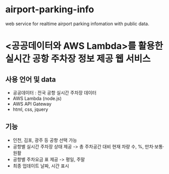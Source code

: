 # airport-parking-info
web service for realtime airport parking infomation with public data.

# <공공데이터와 AWS Lambda>를 활용한 실시간 공항 주차장 정보 제공 웹 서비스
## 사용 언어 및 data
- 공공데이터 : 전국 공항 실시간 주차장 데이터
- AWS Lambda (node.js)
- AWS API Gateway
- html, css, jquery

## 기능
- 인천, 김포, 광주 등 공항 선택 가능
- 공항별 실시간 주차장 상태 제공 -> 총 주차공간 대비 현재 차량 수, %, 만차·보통·원활
- 공항별 주차요금 표 제공 -> 평일, 주말
- 최종 업데이트 날짜, 시간 표시
